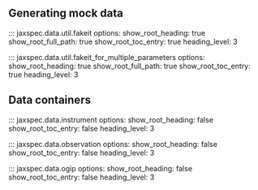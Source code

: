 ## Generating mock data

::: jaxspec.data.util.fakeit
    options:
      show_root_heading: true
      show_root_full_path: true
      show_root_toc_entry: true
      heading_level: 3


::: jaxspec.data.util.fakeit_for_multiple_parameters
    options:
      show_root_heading: true
      show_root_full_path: true
      show_root_toc_entry: true
      heading_level: 3

## Data containers

::: jaxspec.data.instrument
    options:
      show_root_heading: false
      show_root_toc_entry: false
      heading_level: 3

::: jaxspec.data.observation
    options:
      show_root_heading: false
      show_root_toc_entry: false
      heading_level: 3

::: jaxspec.data.ogip
    options:
      show_root_heading: false
      show_root_toc_entry: false 
      heading_level: 3